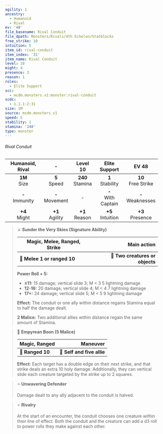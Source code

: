 ```yaml
---
agility: 1
ancestry:
  - Humanoid
  - Rival
ev: '48'
file_basename: Rival Conduit
file_dpath: Monsters/Rivals/4th Echelon/Statblocks
free_strike: 10
intuition: 5
item_id: rival-conduit
item_index: '31'
item_name: Rival Conduit
level: 10
might: 4
presence: 3
reason: 1
roles:
  - Elite Support
scc:
  - mcdm.monsters.v1:monster:rival-conduit
scdc:
  - 1.1.1:2:31
size: 1M
source: mcdm.monsters.v1
speed: 5
stability: 1
stamina: '240'
type: monster
---
```


###### Rival Conduit

|   Humanoid, Rival   |          -          |       Level 10       |      Elite Support      |          EV 48          |
| :-----------------: | :-----------------: | :------------------: | :---------------------: | :---------------------: |
|  **1M**<br/> Size   |  **5**<br/> Speed   | **240**<br/> Stamina |  **1**<br/> Stability   | **10**<br/> Free Strike |
| **-**<br/> Immunity | **-**<br/> Movement |          -           | **-**<br/> With Captain |  **-**<br/> Weaknesses  |
|  **+4**<br/> Might  | **+1**<br/> Agility |  **+1**<br/> Reason  |  **+5**<br/> Intuition  |  **+3**<br/> Presence   |

<!-- -->
> ⚔️ **Sunder the Very Skies (Signature Ability)**
>
> | **Magic, Melee, Ranged, Strike** |                 **Main action** |
> | -------------------------------- | ------------------------------: |
> | **📏 Melee 1 or ranged 10**      | **🎯 Two creatures or objects** |
>
> **Power Roll + 5:**
>
> - **≤11:** 15 damage; vertical slide 3; M < 3 5 lightning damage
> - **12-16:** 20 damage; vertical slide 4; M < 4 7 lightning damage
> - **17+:** 24 damage; vertical slide 5; M < 5 9 lightning damage
>
> **Effect:** The conduit or one ally within distance regains Stamina equal to half the damage dealt.
>
> **2 Malice:** Two additional allies within distance regain the same amount of Stamina.

<!-- -->
> 🏹 **Empyrean Boon (5 Malice)**
>
> | **Magic, Ranged** |               **Maneuver** |
> | ----------------- | -------------------------: |
> | **📏 Ranged 10**  | **🎯 Self and five allie** |
>
> **Effect:** Each target has a double edge on their next strike, and that strike deals an extra 10 holy damage. Additionally, they can vertical slide each creature targeted by the strike up to 2 squares.

<!-- -->
> ⭐️ **Unwavering Defender**
>
> Damage dealt to any ally adjacent to the conduit is halved.

<!-- -->
> ⭐️ **Rivalry**
>
> At the start of an encounter, the conduit chooses one creature within their line of effect. Both the conduit and the creature can add a d3 roll to power rolls they make against each other.
